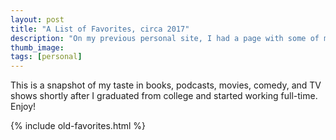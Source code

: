 ```yaml
---
layout: post
title: "A List of Favorites, circa 2017"
description: "On my previous personal site, I had a page with some of my favorite things at the time. Here are those things."
thumb_image: 
tags: [personal]
---
```


This is a snapshot of my taste in books, podcasts, movies, comedy, and TV shows shortly after I graduated from college and started working full-time. Enjoy!

{% include old-favorites.html %}